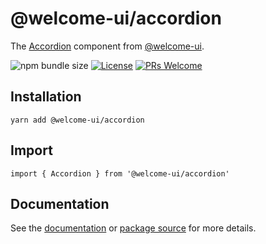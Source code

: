 # @welcome-ui/accordion

The [Accordion](https://welcome-ui.com/components/accordion) component from [@welcome-ui](https://welcome-ui.com).

![npm bundle size](https://img.shields.io/bundlephobia/minzip/@welcome-ui/accordion) [![License](https://img.shields.io/npm/l/welcome-ui.svg)](https://github.com/WTTJ/welcome-ui/blob/main/LICENSE) [![PRs Welcome](https://img.shields.io/badge/PRs-welcome-mediumspringgreen.svg)](ttps://github.com/WTTJ/welcome-ui/blob/main/CONTRIBUTING.mdx)

## Installation

    yarn add @welcome-ui/accordion

## Import

    import { Accordion } from '@welcome-ui/accordion'

## Documentation

See the [documentation](https://welcome-ui.com/components/accordion) or [package source](https://github.com/WTTJ/welcome-ui/tree/main/packages/Accordion) for more details.
